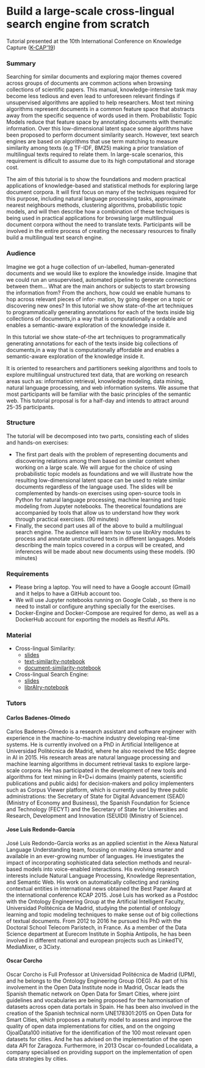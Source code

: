 # Build a large-scale cross-lingual search engine from scratch
Tutorial presented at the 10th International Conference on Knowledge Capture ([K-CAP'19](https://www.k-cap.org/2019/tutorials/index.html))

### Summary 
Searching for similar documents and exploring major themes covered across groups of documents are common actions when browsing collections of scientific papers. This manual, knowledge-intensive task may become less tedious and even lead to unforeseen relevant findings if unsupervised algorithms are applied to help researchers. Most text mining algorithms represent documents in a common feature space that abstracts away from the specific sequence of words used in them. Probabilistic Topic Models reduce that feature space by annotating documents with thematic information. Over this low-dimensional latent space some algorithms have been proposed to perform document similarity search. However, text search engines are based on algorithms that use term matching to measure similarity among texts (e.g TF-IDF, BM25) making a prior translation of multilingual texts required to relate them. In large-scale scenarios, this requirement is dificult to assume due to its high computational and storage cost.

The aim of this tutorial is to show the foundations and modern practical applications of knowledge-based and statistical methods for exploring large document corpora. It will first focus on many of the techniques required for this purpose, including natural language processing tasks, approximate nearest neighbours methods, clustering algorithms, probabilistic topic models, and will then describe how a combination of these techniques is being used in practical applications for browsing large multilingual document corpora without the need to translate texts. Participants will be involved in the entire process of creating the necessary resources to finally build a multilingual text search engine.

### Audience
Imagine we got a huge collection of un-labelled, human-generated documents and we would like to explore the knowledge inside. Imagine that we could run an unsupervised, automated pipeline to generate connections between them... What are the main anchors or subjects to start browsing the information from? From the anchors, how could we enable humans to hop across relevant pieces of infor- mation, by going deeper on a topic or discovering new ones? In this tutorial we show state-of-the art techniques to programmatically generating annotations for each of the texts inside big collections of documents,in a way that is computationally a ordable and enables a semantic-aware exploration of the knowledge inside it.


In this tutorial we show state-of-the art techniques to programmatically generating annotations for each of the texts inside big collections of documents,in a way that is computationally affordable and enables a semantic-aware exploration of the knowledge inside it.


It is oriented to researchers and partitioners seeking algorithms and tools to explore multilingual unstructured text data, that are working on research areas such as: information retrieval, knowledge modeling, data mining, natural language processing, and web information systems. We assume that most participants will be familiar with the basic principles of the semantic web. This tutorial proposal is for a half-day and intends to attract around 25-35 participants.

### Structure
The tutorial will be decomposed into two parts, consisting each of slides and hands-on exercises:

* The first part deals with the problem of representing documents and discovering relations among them based on similar content when working on a large scale. We will argue for the choice of using probabilistic topic models as foundations and we will illustrate how the resulting low-dimensional latent space can be used to relate similar documents regardless of the language used. The slides will be complemented by hands-on exercises using open-source tools in Python for natural language processing, machine learning and topic modeling from Jupyter notebooks. The theoretical foundations are accompanied by tools that allow us to understand how they work through practical exercises. (90 minutes)
* Finally, the second part uses all of the above to build a multilingual search engine. The audience will learn how to use librAIry modules to process and annotate unstructured texts in different languages. Models describing the main topics covered in a corpus will be created, and inferences will be made about new documents using these models. (90 minutes)

### Requirements
* Please bring a laptop. You will need to have a Google account (Gmail) and it helps to have a GitHub account too.
* We will use Jupyter notebooks running on Google Colab , so there is no need to install or configure anything specially for the exercises.
* Docker-Engine and Docker-Compose are required for demo, as well as a DockerHub account for exporting the models as Restful APIs.

### Material
* Cross-lingual Similarity: 
   * [slides](https://www.slideshare.net/CarlosBadenes/crosslingual-similarity)
   * [text-similarity-notebook](https://colab.research.google.com/drive/1CwHQHegE2OIsoYv-5took2RHyf32eH6R)
   * [document-similarity-notebook](https://colab.research.google.com/drive/1O5zHAGdb-W8OTbM4PV73TE_u8CsFJT7_)
* Cross-lingual Search Engine: 
   * [slides](https://www.slideshare.net/CarlosBadenes/crosslingual-searchengine)
   * [librAIry-notebook](https://drive.google.com/file/d/1rDJ7lD5G0vEfd0a1lpJFjt_z57dlMCbH/view)

### Tutors

#### Carlos Badenes-Olmedo
Carlos Badenes-Olmedo is a research assistant and software engineer with experience in the machine-to-machine industry developing real-time systems. He is currently involved on a PhD in Artificial Intelligence at Universidad Politécnica de Madrid, where he also received the MSc degree in AI in 2015. His research areas are natural language processing and machine learning algorithms in document retrieval tasks to explore large-scale corpora. He has participated in the development of new tools and algorithms for text mining in R+D+i domains (mainly patents, scientific publications and public aids) for decision-makers and policy implementers such as Corpus Viewer platform, which is currently used by three public administrations: the Secretary of State for Digital Advancement (SEAD) (Ministry of Economy and Business), the Spanish Foundation for Science and Technology (FECYT) and the Secretary of State for Universities and Research, Development and Innovation (SEUIDI) (Ministry of Science).

#### Jose Luis Redondo-García
José Luis Redondo-García works as an applied scientist in the Alexa Natural Language Understanding team, focusing on making Alexa smarter and available in an ever-growing number of languages. He investigates the impact of incorporating sophisticated data selection methods and neural-based models into voice-enabled interactions. His evolving research interests include Natural Language Processing, Knowledge Representation, and Semantic Web. His work on automatically collecting and ranking contextual entities in international news obtained the Best Paper Award at the international conference KCAP 2015. José Luis has worked as a Postdoc with the Ontology Engineering Group at the Artificial Intelligent Faculty, Universidad Politécnica de Madrid, studying the potential of ontology learning and topic modeling techniques to make sense out of big collections of textual documents. From 2012 to 2016 he pursued his PhD with the Doctoral School Telecom Paristech, in France. As a member of the Data Science department at Eurecom Institute in Sophia Antipolis, he has been involved in different national and european projects such as LinkedTV, MediaMixer, o 3Cixty.

#### Oscar Corcho
Oscar Corcho is Full Professor at Universidad Politécnica de Madrid (UPM), and he belongs to the Ontology Engineering Group (OEG). As part of his involvement in the Open Data Institute node in Madrid, Oscar leads the Spanish thematic network on Open Data for Smart Cities, where joint guidelines and vocabularies are being proposed for the harmonisation of datasets across open data portals in Spain. He has been also involved in the creation of the Spanish technical norm UNE178301:2015 on Open Data for Smart Cities, which proposes a maturity model to assess and improve the quality of open data implementations for cities, and on the ongoing OjoalData100 initiative for the identification of the 100 most relevant open datasets for cities. And he has advised on the implementation of the open data API for Zaragoza. Furthermore, in 2013 Oscar co-founded Localidata, a company specialised on providing support on the implementation of open data strategies by cities.
